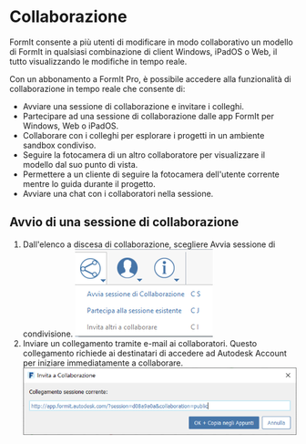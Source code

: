 # Collaborazione

FormIt consente a più utenti di modificare in modo collaborativo un modello di FormIt in qualsiasi combinazione di client Windows, iPadOS o Web, il tutto visualizzando le modifiche in tempo reale.

Con un abbonamento a FormIt Pro, è possibile accedere alla funzionalità di collaborazione in tempo reale che consente di:

* Avviare una sessione di collaborazione e invitare i colleghi.
* Partecipare ad una sessione di collaborazione dalle app FormIt per Windows, Web o iPadOS.
* Collaborare con i colleghi per esplorare i progetti in un ambiente sandbox condiviso.
* Seguire la fotocamera di un altro collaboratore per visualizzare il modello dal suo punto di vista.
* Permettere a un cliente di seguire la fotocamera dell'utente corrente mentre lo guida durante il progetto.
* Avviare una chat con i collaboratori nella sessione.

## Avvio di una sessione di collaborazione

1. Dall'elenco a discesa di collaborazione, scegliere Avvia sessione di condivisione. ![](../.gitbook/assets/6c166d38-6851-4d62-b2dc-8f83efd958f8.png)
2. Inviare un collegamento tramite e-mail ai collaboratori. Questo collegamento richiede ai destinatari di accedere ad Autodesk Account per iniziare immediatamente a collaborare.  ![](../.gitbook/assets/collaborate.png)



